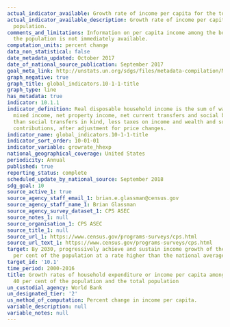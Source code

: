 ```yaml
---
actual_indicator_available: Growth rate of income per capita for the total population.
actual_indicator_available_description: Growth rate of income per capita for the total
  population.
comments_and_limitations: Information on per capita income among the bottom 40% of
  the population is not immediately available.
computation_units: percent change
data_non_statistical: false
date_metadata_updated: October 2017
date_of_national_source_publication: September 2017
goal_meta_link: http://unstats.un.org/sdgs/files/metadata-compilation/Metadata-Goal-10.pdf
graph_negative: true
graph_title: global_indicators.10-1-1-title
graph_type: line
has_metadata: true
indicator: 10.1.1
indicator_definition: Real disposable household income is the sum of wages and salaries,
  mixed income, net property income, net current transfers and social benefits other
  than social transfers in kind, less taxes on income and wealth and social security
  contributions, after adjustment for price changes.
indicator_name: global_indicators.10-1-1-title
indicator_sort_order: 10-01-01
indicator_variable: growrate_hhexp
national_geographical_coverage: United States
periodicity: Annual
published: true
reporting_status: complete
scheduled_update_by_national_source: September 2018
sdg_goal: 10
source_active_1: true
source_agency_staff_email_1: brian.e.glassman@census.gov
source_agency_staff_name_1: Brian Glassman
source_agency_survey_dataset_1: CPS ASEC
source_notes_1: null
source_organisation_1: CPS ASEC
source_title_1: null
source_url_1: https://www.census.gov/programs-surveys/cps.html
source_url_text_1: https://www.census.gov/programs-surveys/cps.html
target: By 2030, progressively achieve and sustain income growth of the bottom 40
  per cent of the population at a rate higher than the national average.
target_id: '10.1'
time_period: 2000-2016
title: Growth rates of household expenditure or income per capita among the bottom
  40 per cent of the population and the total population
un_custodial_agency: World Bank
un_designated_tier: '2'
us_method_of_computation: Percent change in income per capita.
variable_description: null
variable_notes: null
---
```

